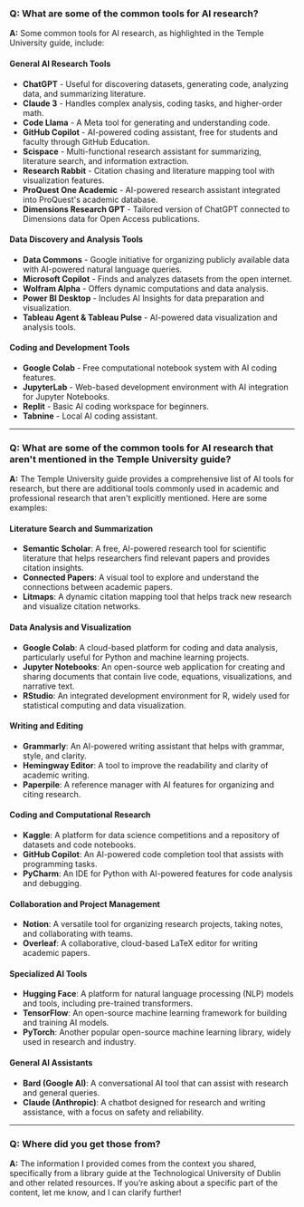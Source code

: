 ### Q: What are some of the common tools for AI research?

**A:** Some common tools for AI research, as highlighted in the Temple University guide, include:

#### General AI Research Tools
- **ChatGPT** - Useful for discovering datasets, generating code, analyzing data, and summarizing literature.
- **Claude 3** - Handles complex analysis, coding tasks, and higher-order math.
- **Code Llama** - A Meta tool for generating and understanding code.
- **GitHub Copilot** - AI-powered coding assistant, free for students and faculty through GitHub Education.
- **Scispace** - Multi-functional research assistant for summarizing, literature search, and information extraction.
- **Research Rabbit** - Citation chasing and literature mapping tool with visualization features.
- **ProQuest One Academic** - AI-powered research assistant integrated into ProQuest's academic database.
- **Dimensions Research GPT** - Tailored version of ChatGPT connected to Dimensions data for Open Access publications.

#### Data Discovery and Analysis Tools
- **Data Commons** - Google initiative for organizing publicly available data with AI-powered natural language queries.
- **Microsoft Copilot** - Finds and analyzes datasets from the open internet.
- **Wolfram Alpha** - Offers dynamic computations and data analysis.
- **Power BI Desktop** - Includes AI Insights for data preparation and visualization.
- **Tableau Agent & Tableau Pulse** - AI-powered data visualization and analysis tools.

#### Coding and Development Tools
- **Google Colab** - Free computational notebook system with AI coding features.
- **JupyterLab** - Web-based development environment with AI integration for Jupyter Notebooks.
- **Replit** - Basic AI coding workspace for beginners.
- **Tabnine** - Local AI coding assistant.

---

### Q: What are some of the common tools for AI research that aren't mentioned in the Temple University guide?

**A:** The Temple University guide provides a comprehensive list of AI tools for research, but there are additional tools commonly used in academic and professional research that aren't explicitly mentioned. Here are some examples:

#### Literature Search and Summarization
- **Semantic Scholar**: A free, AI-powered research tool for scientific literature that helps researchers find relevant papers and provides citation insights.
- **Connected Papers**: A visual tool to explore and understand the connections between academic papers.
- **Litmaps**: A dynamic citation mapping tool that helps track new research and visualize citation networks.

#### Data Analysis and Visualization
- **Google Colab**: A cloud-based platform for coding and data analysis, particularly useful for Python and machine learning projects.
- **Jupyter Notebooks**: An open-source web application for creating and sharing documents that contain live code, equations, visualizations, and narrative text.
- **RStudio**: An integrated development environment for R, widely used for statistical computing and data visualization.

#### Writing and Editing
- **Grammarly**: An AI-powered writing assistant that helps with grammar, style, and clarity.
- **Hemingway Editor**: A tool to improve the readability and clarity of academic writing.
- **Paperpile**: A reference manager with AI features for organizing and citing research.

#### Coding and Computational Research
- **Kaggle**: A platform for data science competitions and a repository of datasets and code notebooks.
- **GitHub Copilot**: An AI-powered code completion tool that assists with programming tasks.
- **PyCharm**: An IDE for Python with AI-powered features for code analysis and debugging.

#### Collaboration and Project Management
- **Notion**: A versatile tool for organizing research projects, taking notes, and collaborating with teams.
- **Overleaf**: A collaborative, cloud-based LaTeX editor for writing academic papers.

#### Specialized AI Tools
- **Hugging Face**: A platform for natural language processing (NLP) models and tools, including pre-trained transformers.
- **TensorFlow**: An open-source machine learning framework for building and training AI models.
- **PyTorch**: Another popular open-source machine learning library, widely used in research and industry.

#### General AI Assistants
- **Bard (Google AI)**: A conversational AI tool that can assist with research and general queries.
- **Claude (Anthropic)**: A chatbot designed for research and writing assistance, with a focus on safety and reliability.

---

### Q: Where did you get those from?

**A:** The information I provided comes from the context you shared, specifically from a library guide at the Technological University of Dublin and other related resources. If you’re asking about a specific part of the content, let me know, and I can clarify further!
